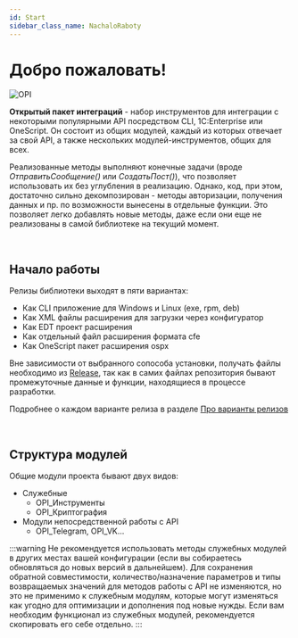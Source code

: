 ```yaml
---
id: Start
sidebar_class_name: NachaloRaboty
---
```


# Добро пожаловать!

![OPI](../../static/img/logo_long.png)

**Открытый пакет интеграций** - набор инструментов для интеграции с некоторыми популярными API посредством CLI, 1C:Enterprise или OneScript. Он состоит из общих модулей, каждый из которых отвечает за свой API, а также нескольких модулей-инструментов, общих для всех. 

Реализованные методы выполняют конечные задачи (вроде *ОтправитьСообщение()* или *СоздатьПост()*), что позволяет использовать их без углубления в реализацию. Однако, код, при этом, достаточно сильно декомпозирован - методы авторизации, получения данных и пр. по возможности вынесены в отдельные функции. Это позволяет легко добавлять новые методы, даже если они еще не реализованы в самой библиотеке на текущий момент.

<br/>

## Начало работы

Релизы библиотеки выходят в пяти вариантах: 

- Как CLI приложение для Windows и Linux (exe, rpm, deb)
- Как XML файлы расширения для загрузки через конфигуратор
- Как EDT проект расширения
- Как отдельный файл расширения формата cfe
- Как OneScript пакет расширения ospx

Вне зависимости от выбранного сопособа установки, получать файлы необходимо из [Release](https://github.com/Bayselonarrend/OpenIntegrations/releases), так как в самих файлах репозитория бывают промежуточные данные и функции, находящиеся в процессе разработки. 

Подробнее о каждом варианте релиза в разделе [Про варианты релизов](/docs/Nachalo-raboty/Pro-varianty-relisov)

<br/>

## Структура модулей

Общие модули проекта бывают двух видов: 

- Служебные 
	- OPI_Инструменты
	- OPI_Криптография
- Модули непосредственной работы с API
	- OPI_Telegram, OPI_VK...
	
:::warning
Не рекомендуется использовать методы служебных модулей в других местах вашей конфигурации (если вы собираетесь обновляться до новых версий в дальнейшем). Для сохранения обратной совместимости, количество/назначение параметров и типы возвращаемых значений для методов работы с API не изменяются, но это не применимо к служебным модулям, которые могут изменяться как угодно для оптимизации и дополнения под новые нужды. Если вам необходим функционал из служебных модулей, рекомендуется скопировать его себе отдельно.
:::
